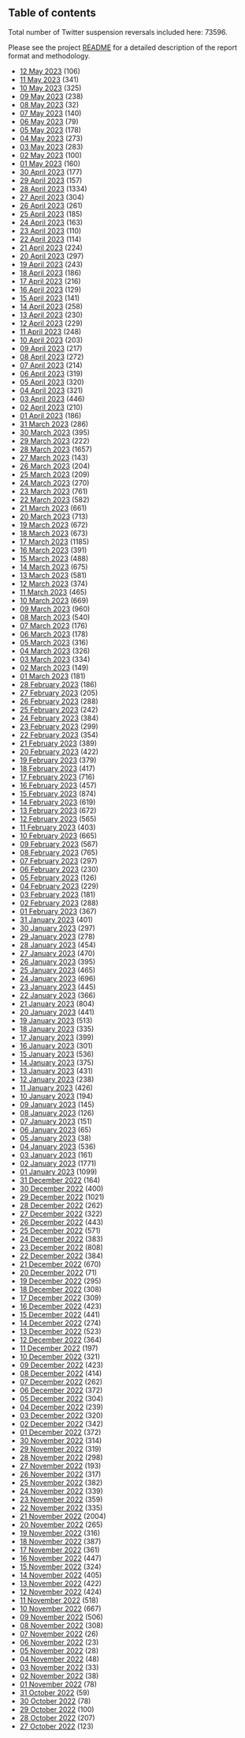 ## Table of contents
Total number of Twitter suspension reversals included here: 73596.

Please see the project [README](https://github.com/travisbrown/unsuspensions) for a detailed description of the report format and methodology.
* [12 May 2023](2023-05-12/) (106)
* [11 May 2023](2023-05-11/) (341)
* [10 May 2023](2023-05-10/) (325)
* [09 May 2023](2023-05-09/) (238)
* [08 May 2023](2023-05-08/) (32)
* [07 May 2023](2023-05-07/) (140)
* [06 May 2023](2023-05-06/) (79)
* [05 May 2023](2023-05-05/) (178)
* [04 May 2023](2023-05-04/) (273)
* [03 May 2023](2023-05-03/) (283)
* [02 May 2023](2023-05-02/) (100)
* [01 May 2023](2023-05-01/) (160)
* [30 April 2023](2023-04-30/) (177)
* [29 April 2023](2023-04-29/) (157)
* [28 April 2023](2023-04-28/) (1334)
* [27 April 2023](2023-04-27/) (304)
* [26 April 2023](2023-04-26/) (261)
* [25 April 2023](2023-04-25/) (185)
* [24 April 2023](2023-04-24/) (163)
* [23 April 2023](2023-04-23/) (110)
* [22 April 2023](2023-04-22/) (114)
* [21 April 2023](2023-04-21/) (224)
* [20 April 2023](2023-04-20/) (297)
* [19 April 2023](2023-04-19/) (243)
* [18 April 2023](2023-04-18/) (186)
* [17 April 2023](2023-04-17/) (216)
* [16 April 2023](2023-04-16/) (129)
* [15 April 2023](2023-04-15/) (141)
* [14 April 2023](2023-04-14/) (258)
* [13 April 2023](2023-04-13/) (230)
* [12 April 2023](2023-04-12/) (229)
* [11 April 2023](2023-04-11/) (248)
* [10 April 2023](2023-04-10/) (203)
* [09 April 2023](2023-04-09/) (217)
* [08 April 2023](2023-04-08/) (272)
* [07 April 2023](2023-04-07/) (214)
* [06 April 2023](2023-04-06/) (319)
* [05 April 2023](2023-04-05/) (320)
* [04 April 2023](2023-04-04/) (321)
* [03 April 2023](2023-04-03/) (446)
* [02 April 2023](2023-04-02/) (210)
* [01 April 2023](2023-04-01/) (186)
* [31 March 2023](2023-03-31/) (286)
* [30 March 2023](2023-03-30/) (395)
* [29 March 2023](2023-03-29/) (222)
* [28 March 2023](2023-03-28/) (1657)
* [27 March 2023](2023-03-27/) (143)
* [26 March 2023](2023-03-26/) (204)
* [25 March 2023](2023-03-25/) (209)
* [24 March 2023](2023-03-24/) (270)
* [23 March 2023](2023-03-23/) (761)
* [22 March 2023](2023-03-22/) (582)
* [21 March 2023](2023-03-21/) (661)
* [20 March 2023](2023-03-20/) (713)
* [19 March 2023](2023-03-19/) (672)
* [18 March 2023](2023-03-18/) (673)
* [17 March 2023](2023-03-17/) (1185)
* [16 March 2023](2023-03-16/) (391)
* [15 March 2023](2023-03-15/) (488)
* [14 March 2023](2023-03-14/) (675)
* [13 March 2023](2023-03-13/) (581)
* [12 March 2023](2023-03-12/) (374)
* [11 March 2023](2023-03-11/) (465)
* [10 March 2023](2023-03-10/) (669)
* [09 March 2023](2023-03-09/) (960)
* [08 March 2023](2023-03-08/) (540)
* [07 March 2023](2023-03-07/) (176)
* [06 March 2023](2023-03-06/) (178)
* [05 March 2023](2023-03-05/) (316)
* [04 March 2023](2023-03-04/) (326)
* [03 March 2023](2023-03-03/) (334)
* [02 March 2023](2023-03-02/) (149)
* [01 March 2023](2023-03-01/) (181)
* [28 February 2023](2023-02-28/) (186)
* [27 February 2023](2023-02-27/) (205)
* [26 February 2023](2023-02-26/) (288)
* [25 February 2023](2023-02-25/) (242)
* [24 February 2023](2023-02-24/) (384)
* [23 February 2023](2023-02-23/) (299)
* [22 February 2023](2023-02-22/) (354)
* [21 February 2023](2023-02-21/) (389)
* [20 February 2023](2023-02-20/) (422)
* [19 February 2023](2023-02-19/) (379)
* [18 February 2023](2023-02-18/) (417)
* [17 February 2023](2023-02-17/) (716)
* [16 February 2023](2023-02-16/) (457)
* [15 February 2023](2023-02-15/) (874)
* [14 February 2023](2023-02-14/) (619)
* [13 February 2023](2023-02-13/) (672)
* [12 February 2023](2023-02-12/) (565)
* [11 February 2023](2023-02-11/) (403)
* [10 February 2023](2023-02-10/) (665)
* [09 February 2023](2023-02-09/) (567)
* [08 February 2023](2023-02-08/) (765)
* [07 February 2023](2023-02-07/) (297)
* [06 February 2023](2023-02-06/) (230)
* [05 February 2023](2023-02-05/) (126)
* [04 February 2023](2023-02-04/) (229)
* [03 February 2023](2023-02-03/) (181)
* [02 February 2023](2023-02-02/) (288)
* [01 February 2023](2023-02-01/) (367)
* [31 January 2023](2023-01-31/) (401)
* [30 January 2023](2023-01-30/) (297)
* [29 January 2023](2023-01-29/) (278)
* [28 January 2023](2023-01-28/) (454)
* [27 January 2023](2023-01-27/) (470)
* [26 January 2023](2023-01-26/) (395)
* [25 January 2023](2023-01-25/) (465)
* [24 January 2023](2023-01-24/) (696)
* [23 January 2023](2023-01-23/) (445)
* [22 January 2023](2023-01-22/) (366)
* [21 January 2023](2023-01-21/) (804)
* [20 January 2023](2023-01-20/) (441)
* [19 January 2023](2023-01-19/) (513)
* [18 January 2023](2023-01-18/) (335)
* [17 January 2023](2023-01-17/) (399)
* [16 January 2023](2023-01-16/) (301)
* [15 January 2023](2023-01-15/) (536)
* [14 January 2023](2023-01-14/) (375)
* [13 January 2023](2023-01-13/) (431)
* [12 January 2023](2023-01-12/) (238)
* [11 January 2023](2023-01-11/) (426)
* [10 January 2023](2023-01-10/) (194)
* [09 January 2023](2023-01-09/) (145)
* [08 January 2023](2023-01-08/) (126)
* [07 January 2023](2023-01-07/) (151)
* [06 January 2023](2023-01-06/) (65)
* [05 January 2023](2023-01-05/) (38)
* [04 January 2023](2023-01-04/) (536)
* [03 January 2023](2023-01-03/) (161)
* [02 January 2023](2023-01-02/) (1771)
* [01 January 2023](2023-01-01/) (1099)
* [31 December 2022](2022-12-31/) (164)
* [30 December 2022](2022-12-30/) (400)
* [29 December 2022](2022-12-29/) (1021)
* [28 December 2022](2022-12-28/) (262)
* [27 December 2022](2022-12-27/) (322)
* [26 December 2022](2022-12-26/) (443)
* [25 December 2022](2022-12-25/) (571)
* [24 December 2022](2022-12-24/) (383)
* [23 December 2022](2022-12-23/) (808)
* [22 December 2022](2022-12-22/) (384)
* [21 December 2022](2022-12-21/) (670)
* [20 December 2022](2022-12-20/) (71)
* [19 December 2022](2022-12-19/) (295)
* [18 December 2022](2022-12-18/) (308)
* [17 December 2022](2022-12-17/) (309)
* [16 December 2022](2022-12-16/) (423)
* [15 December 2022](2022-12-15/) (441)
* [14 December 2022](2022-12-14/) (274)
* [13 December 2022](2022-12-13/) (523)
* [12 December 2022](2022-12-12/) (364)
* [11 December 2022](2022-12-11/) (197)
* [10 December 2022](2022-12-10/) (321)
* [09 December 2022](2022-12-09/) (423)
* [08 December 2022](2022-12-08/) (414)
* [07 December 2022](2022-12-07/) (262)
* [06 December 2022](2022-12-06/) (372)
* [05 December 2022](2022-12-05/) (304)
* [04 December 2022](2022-12-04/) (239)
* [03 December 2022](2022-12-03/) (320)
* [02 December 2022](2022-12-02/) (342)
* [01 December 2022](2022-12-01/) (372)
* [30 November 2022](2022-11-30/) (314)
* [29 November 2022](2022-11-29/) (319)
* [28 November 2022](2022-11-28/) (298)
* [27 November 2022](2022-11-27/) (193)
* [26 November 2022](2022-11-26/) (317)
* [25 November 2022](2022-11-25/) (382)
* [24 November 2022](2022-11-24/) (339)
* [23 November 2022](2022-11-23/) (359)
* [22 November 2022](2022-11-22/) (335)
* [21 November 2022](2022-11-21/) (2004)
* [20 November 2022](2022-11-20/) (265)
* [19 November 2022](2022-11-19/) (316)
* [18 November 2022](2022-11-18/) (387)
* [17 November 2022](2022-11-17/) (361)
* [16 November 2022](2022-11-16/) (447)
* [15 November 2022](2022-11-15/) (324)
* [14 November 2022](2022-11-14/) (405)
* [13 November 2022](2022-11-13/) (422)
* [12 November 2022](2022-11-12/) (424)
* [11 November 2022](2022-11-11/) (518)
* [10 November 2022](2022-11-10/) (667)
* [09 November 2022](2022-11-09/) (506)
* [08 November 2022](2022-11-08/) (308)
* [07 November 2022](2022-11-07/) (26)
* [06 November 2022](2022-11-06/) (23)
* [05 November 2022](2022-11-05/) (28)
* [04 November 2022](2022-11-04/) (48)
* [03 November 2022](2022-11-03/) (33)
* [02 November 2022](2022-11-02/) (38)
* [01 November 2022](2022-11-01/) (78)
* [31 October 2022](2022-10-31/) (59)
* [30 October 2022](2022-10-30/) (78)
* [29 October 2022](2022-10-29/) (100)
* [28 October 2022](2022-10-28/) (207)
* [27 October 2022](2022-10-27/) (123)

